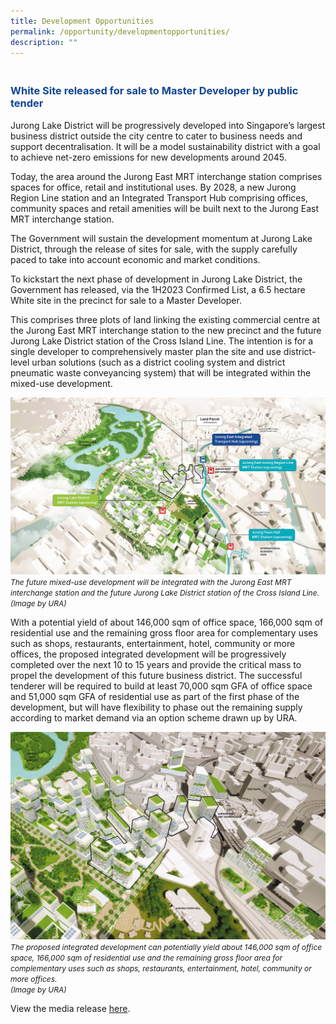 ```yaml
---
title: Development Opportunities
permalink: /opportunity/developmentopportunities/
description: ""
---
```

<h3 style="color:#124596; font-weight:bold;"><br>
White Site released for sale to Master Developer by public tender </h3>

Jurong Lake District will be progressively developed into Singapore’s largest business district outside the city centre to cater to business needs and support decentralisation. It will be a model sustainability district with a goal to achieve net-zero emissions for new developments around 2045. 

Today, the area around the Jurong East MRT interchange station comprises spaces for office, retail and institutional uses. By 2028, a new Jurong Region Line station and an Integrated Transport Hub comprising offices, community spaces and retail amenities will be built next to the Jurong East MRT interchange station. 

The Government will sustain the development momentum at Jurong Lake District, through the release of sites for sale, with the supply carefully paced to take into account economic and market conditions.

To kickstart the next phase of development in Jurong Lake District, the Government has released, via the 1H2023 Confirmed List, a 6.5 hectare White site in the precinct for sale to a Master Developer. 

This comprises three plots of land linking the existing commercial centre at the Jurong East MRT interchange station to the new precinct and the future Jurong Lake District station of the Cross Island Line. The intention is for a single developer to comprehensively master plan the site and use district-level urban solutions (such as a district cooling system and district pneumatic waste conveyancing system) that will be integrated within the mixed-use development.

![](/images/MD_site_1a.jpg)
<span style="font-size:12px; font-style:italic;">The future mixed-use development will be integrated with the Jurong East MRT interchange station and the future Jurong Lake District station of the Cross Island Line. <br>(Image by URA)</span>

With a potential yield of about 146,000 sqm of office space, 166,000 sqm of residential use and the remaining gross floor area for complementary uses such as shops, restaurants, entertainment, hotel,  community or more offices, the proposed integrated development will be progressively completed over the next 10 to 15 years and provide the critical mass to propel the development of this future business district. The successful tenderer will be required to build at least 70,000 sqm GFA of office space and 51,000 sqm GFA of residential use as part of the first phase of the development, but will have flexibility to phase out the remaining supply according to market demand via an option scheme drawn up by URA.

![](/images/MD_site_2.jpg)
<span style="font-size:12px; font-style:italic;">The proposed integrated development can potentially yield about 146,000 sqm of office space, 166,000 sqm of residential use and the remaining gross floor area for complementary uses such as shops, restaurants, entertainment, hotel,  community or more offices. <br>(Image by URA)</span>


View the media release [here](https://www.ura.gov.sg/Corporate/Media-Room/Media-Releases/pr23-19).